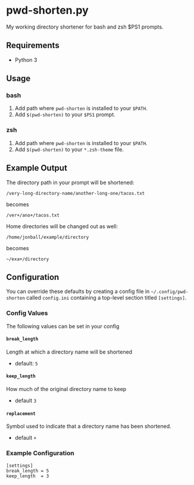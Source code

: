 # pwd-shorten.py
My working directory shortener for bash and zsh $PS1 prompts.

## Requirements
- Python 3

## Usage

### bash
1. Add path where `pwd-shorten` is installed to your `$PATH`.
2. Add `$(pwd-shorten)` to your `$PS1` prompt.

### zsh
1. Add path where `pwd-shorten` is installed to your `$PATH`.
2. Add `$(pwd-shorten)` to your `*.zsh-theme` file.

## Example Output
The directory path in your prompt will be shortened:

    /very-long-directory-name/another-long-one/tacos.txt

becomes

    /ver+/ano+/tacos.txt

Home directories will be changed out as well:

    /home/jonball/example/directory

becomes

    ~/exa+/directory

## Configuration
You can override these defaults by creating a config file in `~/.config/pwd-shorten` called `config.ini` containing a top-level section titled `[settings]`.

### Config Values
The following values can be set in your config

#### `break_length`
Length at which a directory name will be shortened
- default: `5`

#### `keep_length`
How much of the original directory name to keep
- default `3`

#### `replacement`
Symbol used to indicate that a directory name has been shortened.
- default `+`

### Example Configuration

    [settings]
    break_length = 5
    keep_length  = 3
